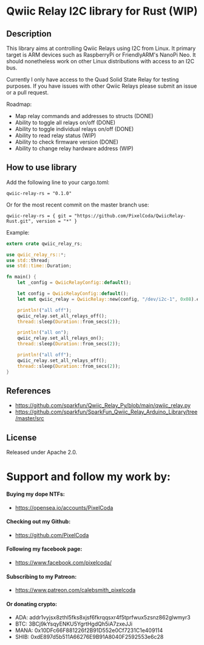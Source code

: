 # Qwiic Relay I2C library for Rust (WIP)

## Description

This library aims at controlling Qwiic Relays using I2C from Linux. It
primary target is ARM devices such as RaspberryPi or FriendlyARM's NanoPi Neo.
It should nonetheless work on other Linux distributions with access to an I2C
bus.

Currently I only have access to the Quad Solid State Relay for testing purposes. If you have issues with other Qwiic Relays please submit an issue or a pull request.

Roadmap:
* Map relay commands and addresses to structs (DONE)
* Ability to toggle all relays on/off (DONE)
* Ability to toggle individual relays on/off (DONE)
* Ability to read relay status (WIP)
* Ability to check firmware version (DONE)
* Ability to change relay hardware address (WIP)

## How to use library

Add the following line to your cargo.toml:
```
qwiic-relay-rs = "0.1.0"
```

Or for the most recent commit on the master branch use:
```
qwiic-relay-rs = { git = "https://github.com/PixelCoda/QwiicRelay-Rust.git", version = "*" }
```

Example:
```rust
extern crate qwiic_relay_rs;

use qwiic_relay_rs::*;
use std::thread;
use std::time::Duration;

fn main() {
    let _config = QwiicRelayConfig::default();

    let config = QwiicRelayConfig::default();
    let mut qwiic_relay = QwiicRelay::new(config, "/dev/i2c-1", 0x08).expect("Could not init device");

    println!("all off");
    qwiic_relay.set_all_relays_off();
    thread::sleep(Duration::from_secs(2));

    println!("all on");
    qwiic_relay.set_all_relays_on();
    thread::sleep(Duration::from_secs(2));

    println!("all off");
    qwiic_relay.set_all_relays_off();
    thread::sleep(Duration::from_secs(2));
}
```

## References

* https://github.com/sparkfun/Qwiic_Relay_Py/blob/main/qwiic_relay.py
* https://github.com/sparkfun/SparkFun_Qwiic_Relay_Arduino_Library/tree/master/src

## License

Released under Apache 2.0.

# Support and follow my work by:

#### Buying my dope NTFs:
 * https://opensea.io/accounts/PixelCoda

#### Checking out my Github:
 * https://github.com/PixelCoda

#### Following my facebook page:
 * https://www.facebook.com/pixelcoda/

#### Subscribing to my Patreon:
 * https://www.patreon.com/calebsmith_pixelcoda

#### Or donating crypto:
 * ADA:    addr1vyjsx8zthl5fks8xjsf6fkrqqsxr4f5tprfwux5zsnz862glwmyr3
 * BTC:    3BCj9kYsqyENKU5YgrtHgdQh5iA7zxeJJi
 * MANA:   0x10DFc66F881226f2B91D552e0Cf7231C1e409114
 * SHIB:   0xdE897d5b511A66276E9B91A8040F2592553e6c28


